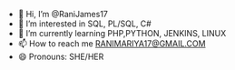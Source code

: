 - 👋 Hi, I’m @RaniJames17
- 👀 I’m interested in SQL, PL/SQL, C#
- 🌱 I’m currently learning PHP,PYTHON, JENKINS, LINUX
- 📫 How to reach me RANIMARIYA17@GMAIL.COM
- 😄 Pronouns: SHE/HER

<!---
RaniJames17/RaniJames17 is a ✨ special ✨ repository because its `README.md` (this file) appears on your GitHub profile.
You can click the Preview link to take a look at your changes.
--->
